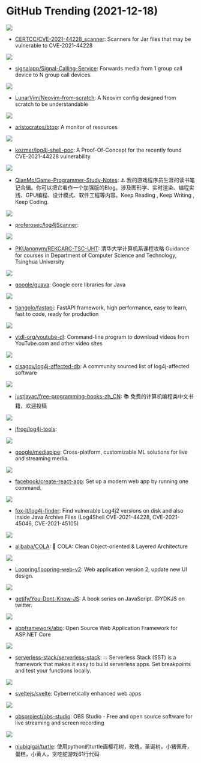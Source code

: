 # GitHub Trending (2021-12-18)

![](https://img.shields.io/badge/PowerShell-New%2035-green?style=flat-square&logo=appveyor)
- [CERTCC/CVE-2021-44228_scanner](https://github.com/CERTCC/CVE-2021-44228_scanner): Scanners for Jar files that may be vulnerable to CVE-2021-44228

![](https://img.shields.io/badge/Rust-New%2019-green?style=flat-square&logo=appveyor)
- [signalapp/Signal-Calling-Service](https://github.com/signalapp/Signal-Calling-Service): Forwards media from 1 group call device to N group call devices.

![](https://img.shields.io/badge/Lua-New%2077-green?style=flat-square&logo=appveyor)
- [LunarVim/Neovim-from-scratch](https://github.com/LunarVim/Neovim-from-scratch): A Neovim config designed from scratch to be understandable

![](https://img.shields.io/badge/C%2B%2B-New%2098-green?style=flat-square&logo=appveyor)
- [aristocratos/btop](https://github.com/aristocratos/btop): A monitor of resources

![](https://img.shields.io/badge/Python-New%20210-green?style=flat-square&logo=appveyor)
- [kozmer/log4j-shell-poc](https://github.com/kozmer/log4j-shell-poc): A Proof-Of-Concept for the recently found CVE-2021-44228 vulnerability.

![](https://img.shields.io/badge/none-New%20184-green?style=flat-square&logo=appveyor)
- [QianMo/Game-Programmer-Study-Notes](https://github.com/QianMo/Game-Programmer-Study-Notes): ⚓ 我的游戏程序员生涯的读书笔记合辑。你可以把它看作一个加强版的Blog。涉及图形学、实时渲染、编程实践、GPU编程、设计模式、软件工程等内容。Keep Reading , Keep Writing , Keep Coding.

![](https://img.shields.io/badge/Go-New%2033-green?style=flat-square&logo=appveyor)
- [proferosec/log4jScanner](https://github.com/proferosec/log4jScanner): 

![](https://img.shields.io/badge/HTML-New%20162-green?style=flat-square&logo=appveyor)
- [PKUanonym/REKCARC-TSC-UHT](https://github.com/PKUanonym/REKCARC-TSC-UHT): 清华大学计算机系课程攻略 Guidance for courses in Department of Computer Science and Technology, Tsinghua University

![](https://img.shields.io/badge/Java-New%2023-green?style=flat-square&logo=appveyor)
- [google/guava](https://github.com/google/guava): Google core libraries for Java

![](https://img.shields.io/badge/Python-New%2072-green?style=flat-square&logo=appveyor)
- [tiangolo/fastapi](https://github.com/tiangolo/fastapi): FastAPI framework, high performance, easy to learn, fast to code, ready for production

![](https://img.shields.io/badge/Python-New%20193-green?style=flat-square&logo=appveyor)
- [ytdl-org/youtube-dl](https://github.com/ytdl-org/youtube-dl): Command-line program to download videos from YouTube.com and other video sites

![](https://img.shields.io/badge/none-New%2095-green?style=flat-square&logo=appveyor)
- [cisagov/log4j-affected-db](https://github.com/cisagov/log4j-affected-db): A community sourced list of log4j-affected software

![](https://img.shields.io/badge/none-New%2061-green?style=flat-square&logo=appveyor)
- [justjavac/free-programming-books-zh_CN](https://github.com/justjavac/free-programming-books-zh_CN): 📚 免费的计算机编程类中文书籍，欢迎投稿

![](https://img.shields.io/badge/Python-New%2026-green?style=flat-square&logo=appveyor)
- [jfrog/log4j-tools](https://github.com/jfrog/log4j-tools): 

![](https://img.shields.io/badge/C%2B%2B-New%20126-green?style=flat-square&logo=appveyor)
- [google/mediapipe](https://github.com/google/mediapipe): Cross-platform, customizable ML solutions for live and streaming media.

![](https://img.shields.io/badge/JavaScript-New%2047-green?style=flat-square&logo=appveyor)
- [facebook/create-react-app](https://github.com/facebook/create-react-app): Set up a modern web app by running one command.

![](https://img.shields.io/badge/Python-New%2044-green?style=flat-square&logo=appveyor)
- [fox-it/log4j-finder](https://github.com/fox-it/log4j-finder): Find vulnerable Log4j2 versions on disk and also inside Java Archive Files (Log4Shell CVE-2021-44228, CVE-2021-45046, CVE-2021-45105)

![](https://img.shields.io/badge/Java-New%206-green?style=flat-square&logo=appveyor)
- [alibaba/COLA](https://github.com/alibaba/COLA): 🥤 COLA: Clean Object-oriented & Layered Architecture

![](https://img.shields.io/badge/TypeScript-New%2027-green?style=flat-square&logo=appveyor)
- [Loopring/loopring-web-v2](https://github.com/Loopring/loopring-web-v2): Web application version 2, update new UI design.

![](https://img.shields.io/badge/none-New%2044-green?style=flat-square&logo=appveyor)
- [getify/You-Dont-Know-JS](https://github.com/getify/You-Dont-Know-JS): A book series on JavaScript. @YDKJS on twitter.

![](https://img.shields.io/badge/C%23-New%2012-green?style=flat-square&logo=appveyor)
- [abpframework/abp](https://github.com/abpframework/abp): Open Source Web Application Framework for ASP.NET Core

![](https://img.shields.io/badge/TypeScript-New%2055-green?style=flat-square&logo=appveyor)
- [serverless-stack/serverless-stack](https://github.com/serverless-stack/serverless-stack): 💥 Serverless Stack (SST) is a framework that makes it easy to build serverless apps. Set breakpoints and test your functions locally.

![](https://img.shields.io/badge/TypeScript-New%2072-green?style=flat-square&logo=appveyor)
- [sveltejs/svelte](https://github.com/sveltejs/svelte): Cybernetically enhanced web apps

![](https://img.shields.io/badge/C-New%2060-green?style=flat-square&logo=appveyor)
- [obsproject/obs-studio](https://github.com/obsproject/obs-studio): OBS Studio - Free and open source software for live streaming and screen recording

![](https://img.shields.io/badge/Python-New%2011-green?style=flat-square&logo=appveyor)
- [niubiqigai/turtle](https://github.com/niubiqigai/turtle): 使用python的turtle画樱花树，玫瑰，圣诞树，小猪佩奇，蛋糕，小黄人，贪吃蛇游戏61行代码

